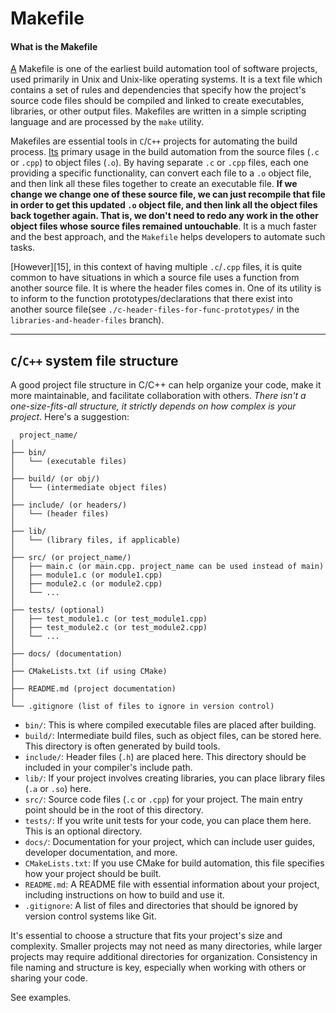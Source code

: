 # Makefile

#### **What is the Makefile** 
[A][3] Makefile is one of the earliest build automation tool of software projects, used primarily in Unix and Unix-like operating systems. It is a text file which contains a set of rules and dependencies that specify how the project's source code files should be compiled and linked to create executables, libraries, or other output files. Makefiles are written in a simple scripting language and are processed by the `make` utility.

Makefiles are essential tools in `C`/`C++` projects for automating the build process. [Its][4] primary usage in the build automation from the source files (`.c` or `.cpp`) to object files (`.o`). By having separate `.c` or `.cpp` files, each one providing a specific functionality, can convert each file to a `.o` object file, and then link all these files together to create an executable file. **If we change we change one of these source file, we can just recompile that file in order to get this updated `.o` object file, and then link all the object files back together again. That is, we don't need to redo any work in the other object files whose source files remained untouchable**. It is a much faster and the best approach, and the `Makefile` helps developers to automate such tasks.

[However][15], in this context of having multiple `.c`/`.cpp` files, it is quite common to have situations in which a source file uses a function from another source file. It is where the header files comes in. One of its utility is to inform to the function prototypes/declarations that there exist into another source file(see `./c-header-files-for-func-prototypes/` in the `libraries-and-header-files` branch).

---

## `C`/`C++` system file structure


A good project file structure in C/C++ can help organize your code, make it more maintainable, and facilitate collaboration with others. *There isn't a one-size-fits-all structure, it strictly depends on how complex is your project*. Here's a suggestion:

```
  project_name/
│
├── bin/
│   └── (executable files)
│
├── build/ (or obj/)
│   └── (intermediate object files)
│
├── include/ (or headers/)
│   └── (header files)
│
├── lib/
│   └── (library files, if applicable)
│
├── src/ (or project_name/)
│   ├── main.c (or main.cpp. project_name can be used instead of main)
│   ├── module1.c (or module1.cpp)
│   ├── module2.c (or module2.cpp)
│   └── ...
│
├── tests/ (optional)
│   ├── test_module1.c (or test_module1.cpp)
│   ├── test_module2.c (or test_module2.cpp)
│   └── ...
│
├── docs/ (documentation)
│
├── CMakeLists.txt (if using CMake)
│
├── README.md (project documentation)
│
└── .gitignore (list of files to ignore in version control)
```

- `bin/`: This is where compiled executable files are placed after building.
- `build/`: Intermediate build files, such as object files, can be stored here. This directory is often generated by build tools.
- `include/`: Header files (`.h`) are placed here. This directory should be included in your compiler's include path.
- `lib/`: If your project involves creating libraries, you can place library files (`.a` or `.so`) here.
- `src/`: Source code files (`.c` or `.cpp`) for your project. The main entry point should be in the root of this directory.
- `tests/`: If you write unit tests for your code, you can place them here. This is an optional directory.
- `docs/`: Documentation for your project, which can include user guides, developer documentation, and more.
- `CMakeLists.txt`: If you use CMake for build automation, this file specifies how your project should be built.
- `README.md`: A README file with essential information about your project, including instructions on how to build and use it.
- `.gitignore`: A list of files and directories that should be ignored by version control systems like Git.

It's essential to choose a structure that fits your project's size and complexity. Smaller projects may not need as many directories, while larger projects may require additional directories for organization. Consistency in file naming and structure is key, especially when working with others or sharing your code.

See examples.


[1]: https://www.youtube.com/watch?v=GExnnTaBELk
[2]: https://www.learncpp.com/cpp-tutorial/header-files/
[3]: https://en.wikipedia.org/wiki/Build_automation
[4]: https://youtu.be/GExnnTaBELk?t=981
[5]: https://youtu.be/GExnnTaBELk?t=1402